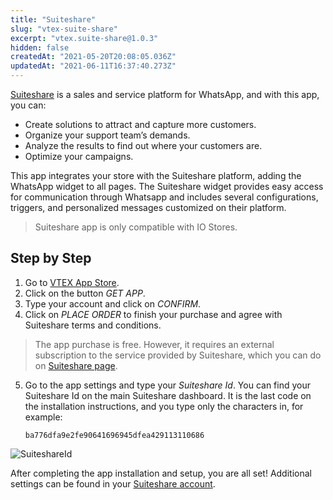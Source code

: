 ```yaml
---
title: "Suiteshare"
slug: "vtex-suite-share"
excerpt: "vtex.suite-share@1.0.3"
hidden: false
createdAt: "2021-05-20T20:08:05.036Z"
updatedAt: "2021-06-11T16:37:40.273Z"
---
```

[Suiteshare](https://apps.vtex.com/vtex-suite-share/p) is a sales and service platform for WhatsApp, and with this app, you can:
- Create solutions to attract and capture more customers.
- Organize your support team’s demands.
- Analyze the results to find out where your customers are.
- Optimize your campaigns.

This app integrates your store with the Suiteshare platform, adding the WhatsApp widget to all pages. The Suiteshare widget provides easy access for communication through Whatsapp and includes several configurations, triggers, and personalized messages customized on their platform.

>Suiteshare app is only compatible with IO Stores.


## Step by Step
1. Go to [VTEX App Store](https://apps.vtex.com/vtex-suite-share/p).
2. Click on the button _GET APP_.
3. Type your account and click on _CONFIRM_.
4. Click on _PLACE ORDER_ to finish your purchase and agree with Suiteshare terms and conditions.


>The app purchase is free. However, it requires an external subscription to the service provided by Suiteshare, which you can do on [Suiteshare page](https://suiteshare.com).


5. Go to the app settings and type your _Suiteshare Id_. You can find your Suiteshare Id on the main Suiteshare dashboard. It is the last code on the installation instructions, and you type only the characters in, for example:

      `ba776dfa9e2fe90641696945dfea429113110686`

![SuiteshareId](https://cdn.jsdelivr.net/gh/vtexdocs/dev-portal-content@main/images/vtex-suite-share-0.png)
 
After completing the app installation and setup, you are all set! Additional settings can be found in your [Suiteshare account](https://suiteshare.com/auth/signin).